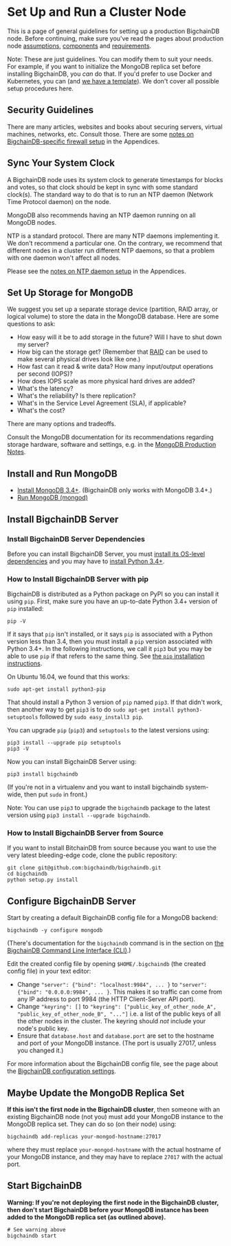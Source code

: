 # Set Up and Run a Cluster Node

This is a page of general guidelines for setting up a production BigchainDB node. Before continuing, make sure you've read the pages about production node [assumptions](node-assumptions.html), [components](node-components.html) and [requirements](node-requirements.html).

Note: These are just guidelines. You can modify them to suit your needs. For example, if you want to initialize the MongoDB replica set before installing BigchainDB, you _can_ do that. If you'd prefer to use Docker and Kubernetes, you can (and [we have a template](../cloud-deployment-templates/node-on-kubernetes.html)). We don't cover all possible setup procedures here.


## Security Guidelines

There are many articles, websites and books about securing servers, virtual machines, networks, etc. Consult those.
There are some [notes on BigchainDB-specific firewall setup](../appendices/firewall-notes.html) in the Appendices.


## Sync Your System Clock

A BigchainDB node uses its system clock to generate timestamps for blocks and votes, so that clock should be kept in sync with some standard clock(s). The standard way to do that is to run an NTP daemon (Network Time Protocol daemon) on the node.

MongoDB also recommends having an NTP daemon running on all MongoDB nodes.

NTP is a standard protocol. There are many NTP daemons implementing it. We don't recommend a particular one. On the contrary, we recommend that different nodes in a cluster run different NTP daemons, so that a problem with one daemon won't affect all nodes.

Please see the [notes on NTP daemon setup](../appendices/ntp-notes.html) in the Appendices.


## Set Up Storage for MongoDB

We suggest you set up a separate storage device (partition, RAID array, or logical volume) to store the data in the MongoDB database. Here are some questions to ask:

* How easy will it be to add storage in the future? Will I have to shut down my server?
* How big can the storage get? (Remember that [RAID](https://en.wikipedia.org/wiki/RAID) can be used to make several physical drives look like one.)
* How fast can it read & write data? How many input/output operations per second (IOPS)?
* How does IOPS scale as more physical hard drives are added?
* What's the latency?
* What's the reliability? Is there replication?
* What's in the Service Level Agreement (SLA), if applicable?
* What's the cost?

There are many options and tradeoffs.

Consult the MongoDB documentation for its recommendations regarding storage hardware, software and settings, e.g. in the [MongoDB Production Notes](https://docs.mongodb.com/manual/administration/production-notes/).


## Install and Run MongoDB

* [Install MongoDB 3.4+](https://docs.mongodb.com/manual/installation/). (BigchainDB only works with MongoDB 3.4+.)
* [Run MongoDB (mongod)](https://docs.mongodb.com/manual/reference/program/mongod/)


## Install BigchainDB Server

### Install BigchainDB Server Dependencies

Before you can install BigchainDB Server, you must [install its OS-level dependencies](../appendices/install-os-level-deps.html) and you may have to [install Python 3.4+](https://www.python.org/downloads/).

### How to Install BigchainDB Server with pip

BigchainDB is distributed as a Python package on PyPI so you can install it using `pip`. First, make sure you have an up-to-date Python 3.4+ version of `pip` installed:
```text
pip -V
```

If it says that `pip` isn't installed, or it says `pip` is associated with a Python version less than 3.4, then you must install a `pip` version associated with Python 3.4+. In the following instructions, we call it `pip3` but you may be able to use `pip` if that refers to the same thing. See [the `pip` installation instructions](https://pip.pypa.io/en/stable/installing/).

On Ubuntu 16.04, we found that this works:
```text
sudo apt-get install python3-pip
```

That should install a Python 3 version of `pip` named `pip3`. If that didn't work, then another way to get `pip3` is to do `sudo apt-get install python3-setuptools` followed by `sudo easy_install3 pip`.

You can upgrade `pip` (`pip3`) and `setuptools` to the latest versions using:
```text
pip3 install --upgrade pip setuptools
pip3 -V
```

Now you can install BigchainDB Server using:
```text
pip3 install bigchaindb
```

(If you're not in a virtualenv and you want to install bigchaindb system-wide, then put `sudo` in front.)

Note: You can use `pip3` to upgrade the `bigchaindb` package to the latest version using `pip3 install --upgrade bigchaindb`.


### How to Install BigchainDB Server from Source

If you want to install BitchainDB from source because you want to use the very latest bleeding-edge code, clone the public repository:
```text
git clone git@github.com:bigchaindb/bigchaindb.git
cd bigchaindb
python setup.py install
```


## Configure BigchainDB Server

Start by creating a default BigchainDB config file for a MongoDB backend:
```text
bigchaindb -y configure mongodb
```

(There's documentation for the `bigchaindb` command is in the section on [the BigchainDB Command Line Interface (CLI)](../server-reference/bigchaindb-cli.html).)

Edit the created config file by opening `$HOME/.bigchaindb` (the created config file) in your text editor:

* Change `"server": {"bind": "localhost:9984", ... }` to `"server": {"bind": "0.0.0.0:9984", ... }`. This makes it so traffic can come from any IP address to port 9984 (the HTTP Client-Server API port).
* Change `"keyring": []` to `"keyring": ["public_key_of_other_node_A", "public_key_of_other_node_B", "..."]` i.e. a list of the public keys of all the other nodes in the cluster. The keyring should _not_ include your node's public key.
* Ensure that `database.host` and `database.port` are set to the hostname and port of your MongoDB instance. (The port is usually 27017, unless you changed it.)

For more information about the BigchainDB config file, see the page about the [BigchainDB configuration settings](../server-reference/configuration.html).


## Maybe Update the MongoDB Replica Set

**If this isn't the first node in the BigchainDB cluster**, then someone with an existing BigchainDB node (not you) must add your MongoDB instance to the MongoDB replica set. They can do so (on their node) using:
```text
bigchaindb add-replicas your-mongod-hostname:27017
```

where they must replace `your-mongod-hostname` with the actual hostname of your MongoDB instance, and they may have to replace `27017` with the actual port.


## Start BigchainDB

**Warning: If you're not deploying the first node in the BigchainDB cluster, then don't start BigchainDB before your MongoDB instance has been added to the MongoDB replica set (as outlined above).**

```text
# See warning above
bigchaindb start
```
